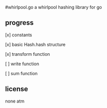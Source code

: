 #whirlpool.go
a whirlpool hashing library for go

## progress

[x] constants

[x] basic Hash.hash structure

[x] transform function

[ ] write function

[ ] sum function


## license

none atm
